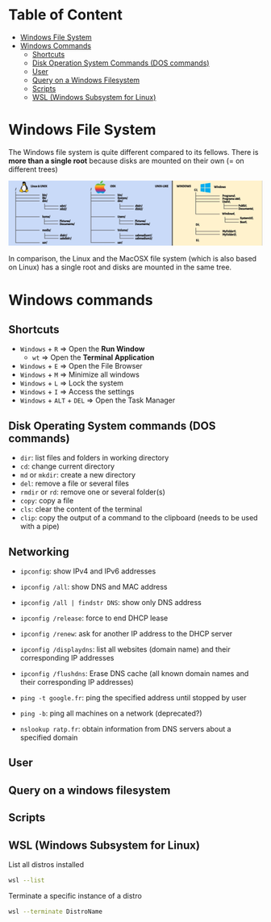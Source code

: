 # Table of Content

- [Windows File System](#windows-file-system)
- [Windows Commands](#windows-commands)
    - [Shortcuts](#shortcuts)
    - [Disk Operation System Commands (DOS commands)](#disk-operating-system-commands-dos-commands)
    - [User](#user)
    - [Query on a Windows Filesystem](#query-on-a-windows-filesystem)
    - [Scripts](#scripts)
    - [WSL (Windows Subsystem for Linux)](#wsl-windows-subsystem-for-linux)

# Windows File System

The Windows file system is quite different compared to its fellows. There is **more than a single root** because disks are mounted on their own (= on different trees)

![img_1](/windows/resources/file-tree.jpg)

In comparison, the Linux and the MacOSX file system (which is also based on Linux) has a single root and disks are mounted in the same tree.

# Windows commands

## Shortcuts

- `Windows` + `R` => Open the **Run Window**
    - `wt` => Open the **Terminal Application**
- `Windows` + `E` => Open the File Browser
- `Windows` + `M` => Minimize all windows
- `Windows` + `L` => Lock the system
- `Windows` + `I` => Access the settings
- `Windows` + `ALT` + `DEL` => Open the Task Manager   

## Disk Operating System commands (DOS commands)

- `dir`: list files and folders in working directory
- `cd`: change current directory
- `md` or `mkdir`: create a new directory
- `del`: remove a file or several files
- `rmdir` or `rd`: remove one or several folder(s)
- `copy`: copy a file
- `cls`: clear the content of the terminal
- `clip`: copy the output of a command to the clipboard (needs to be used with a pipe)

## Networking

- `ipconfig`: show IPv4 and IPv6 addresses
- `ipconfig /all`: show DNS and MAC address
- `ipconfig /all | findstr DNS`: show only DNS address
- `ipconfig /release`: force to end DHCP lease
- `ipconfig /renew`: ask for another IP address to the DHCP server
- `ipconfig /displaydns`: list all websites (domain name) and their corresponding IP addresses
- `ipconfig /flushdns`: Erase DNS cache (all known domain names and their corresponding IP addresses)

- `ping -t google.fr`: ping the specified address until stopped by user
- `ping -b`: ping all machines on a network (deprecated?)

- `nslookup ratp.fr`: obtain information from DNS servers about a specified domain

## User

## Query on a windows filesystem

## Scripts

## WSL (Windows Subsystem for Linux)

List all distros installed
```sh
wsl --list
```

Terminate a specific instance of a distro
```sh
wsl --terminate DistroName
```